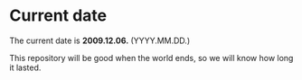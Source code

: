 # Current date

The current date is **2009.12.06.** (YYYY.MM.DD.)

This repository will be good when the world ends, so we will know how long it lasted.